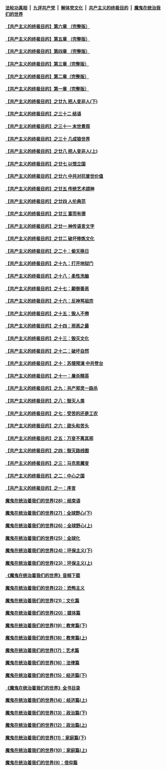 ####  [法轮功真相](../../../../basic/blob/master/README.md?t=09242313) &nbsp;|&nbsp; [九评共产党](../../../../9ping.md/blob/master/README.md?t=09242313) &nbsp;|&nbsp; [解体党文化](../../../../jtdwh.md/blob/master/README.md?t=09242313)  &nbsp;|&nbsp; [共产主义的终极目的](../../../../gczydzjmd.md/blob/master/README.md?t=09242313) &nbsp;|&nbsp; [魔鬼在统治我们的世界](../../../../mgztzwmdsj.md/blob/master/README.md?t=09242313) 

#### [【共产主义的终极目的】第六章 （完整版）](../pages/nsc422/n11428913.md?t=09242313) 

#### [【共产主义的终极目的】第五章 （完整版）](../pages/nsc422/n11428912.md?t=09242313) 

#### [【共产主义的终极目的】第四章 （完整版）](../pages/nsc422/n11428907.md?t=09242313) 

#### [【共产主义的终极目的】第三章（完整版）](../pages/nsc422/n11428848.md?t=09242313) 

#### [【共产主义的终极目的】第二章（完整版）](../pages/nsc422/n11428831.md?t=09242313) 

#### [【共产主义的终极目的】第一章（完整版）](../pages/nsc422/n11417651.md?t=09242313) 

#### [【共产主义的终极目的】之廿九 把人变非人(下)](../pages/nsc422/n11344140.md?t=09242313) 

#### [【共产主义的终极目的】之三十二 结语](../pages/nsc422/n11360535.md?t=09242313) 

#### [【共产主义的终极目的】之三十一 末世景观](../pages/nsc422/n11351129.md?t=09242313) 

#### [【共产主义的终极目的】之三十 几成狼世界](../pages/nsc422/n11348280.md?t=09242313) 

#### [【共产主义的终极目的】之廿八 把人变非人(上)](../pages/nsc422/n11340492.md?t=09242313) 

#### [【共产主义的终极目的】之廿七 以恨立国](../pages/nsc422/n11336944.md?t=09242313) 

#### [【共产主义的终极目的】之廿六 中共对抗普世价值](../pages/nsc422/n11324785.md?t=09242313) 

#### [【共产主义的终极目的】之廿五 传统艺术颂神](../pages/nsc422/n11296396.md?t=09242313) 

#### [【共产主义的终极目的】之廿四 人伦典范](../pages/nsc422/n11296397.md?t=09242313) 

#### [【共产主义的终极目的】之廿三 富而有德](../pages/nsc422/n11283598.md?t=09242313) 

#### [【共产主义的终极目的】之廿一 神传语言文字](../pages/nsc422/n11263265.md?t=09242313) 

#### [【共产主义的终极目的】之廿二 破坏修炼文化](../pages/nsc422/n11245728.md?t=09242313) 

#### [【共产主义的终极目的】之二十：偷天换日](../pages/nsc422/n11238846.md?t=09242313) 

#### [【共产主义的终极目的】之十九：打开地狱门](../pages/nsc422/n11206376.md?t=09242313) 

#### [【共产主义的终极目的】之十八：柔性洗脑](../pages/nsc422/n11199994.md?t=09242313) 

#### [【共产主义的终极目的】之十七：颠倒善恶](../pages/nsc422/n11179782.md?t=09242313) 

#### [【共产主义的终极目的】之十六：反神骂祖宗](../pages/nsc422/n11166798.md?t=09242313) 

#### [【共产主义的终极目的】之十五：毁人不倦](../pages/nsc422/n11166792.md?t=09242313) 

#### [【共产主义的终极目的】之十四：邪恶之最](../pages/nsc422/n11150249.md?t=09242313) 

#### [【共产主义的终极目的】之十三：毁灭文化](../pages/nsc422/n11135227.md?t=09242313) 

#### [【共产主义的终极目的】之十二：破坏自然](../pages/nsc422/n11135214.md?t=09242313) 

#### [【共产主义的终极目的】之十：苏俄预演 中共登台](../pages/nsc422/n11118424.md?t=09242313) 

#### [【共产主义的终极目的】之十一：屠杀精英](../pages/nsc422/n11118442.md?t=09242313) 

#### [【共产主义的终极目的】之九：共产邪灵一路杀](../pages/nsc422/n11114139.md?t=09242313) 

#### [【共产主义的终极目的】之八：毁灭人类](../pages/nsc422/n11108503.md?t=09242313) 

#### [【共产主义的终极目的】之七：受苦的还是工农](../pages/nsc422/n11101809.md?t=09242313) 

#### [【共产主义的终极目的】之六：甜头和苦头](../pages/nsc422/n11096971.md?t=09242313) 

#### [【共产主义的终极目的】之五：万变不离其邪](../pages/nsc422/n11091285.md?t=09242313) 

#### [【共产主义的终极目的】之四：毁灭路线图](../pages/nsc422/n11086284.md?t=09242313) 

#### [【共产主义的终极目的】之三：马克思魔变](../pages/nsc422/n11061941.md?t=09242313) 

#### [【共产主义的终极目的】之二：中心之国](../pages/nsc422/n11047728.md?t=09242313) 

#### [【共产主义的终极目的】之一：序言](../pages/nsc422/n11086077.md?t=09242313) 

#### [魔鬼在统治着我们的世界(28)：结束语](../pages/nsc422/n10936246.md?t=09242313) 

#### [魔鬼在统治着我们的世界(27)：全球野心(下)](../pages/nsc422/n10928319.md?t=09242313) 

#### [魔鬼在统治着我们的世界(26)：全球野心(上)](../pages/nsc422/n10900318.md?t=09242313) 

#### [魔鬼在统治着我们的世界(25)：全球化](../pages/nsc422/n10788205.md?t=09242313) 

#### [魔鬼在统治着我们的世界(24)：环保主义(下)](../pages/nsc422/n10695307.md?t=09242313) 

#### [魔鬼在统治着我们的世界(23)：环保主义(上)](../pages/nsc422/n10688613.md?t=09242313) 

#### [《魔鬼在统治着我们的世界》音频下载](../pages/nsc422/n10635553.md?t=09242313) 

#### [魔鬼在统治着我们的世界(22)：恐怖主义](../pages/nsc422/n10614727.md?t=09242313) 

#### [魔鬼在统治着我们的世界(21)：文化篇](../pages/nsc422/n10597706.md?t=09242313) 

#### [魔鬼在统治着我们的世界(20)：媒体篇](../pages/nsc422/n10586579.md?t=09242313) 

#### [魔鬼在统治着我们的世界(19)：教育篇(下)](../pages/nsc422/n10564808.md?t=09242313) 

#### [魔鬼在统治着我们的世界(18)：教育篇(上)](../pages/nsc422/n10526970.md?t=09242313) 

#### [魔鬼在统治着我们的世界(17)：艺术篇](../pages/nsc422/n10499093.md?t=09242313) 

#### [魔鬼在统治着我们的世界(16)：法律篇](../pages/nsc422/n10485969.md?t=09242313) 

#### [魔鬼在统治着我们的世界(15)：经济篇(下)](../pages/nsc422/n10469975.md?t=09242313) 

#### [《魔鬼在统治着我们的世界》全书目录](../pages/nsc422/n10464261.md?t=09242313) 

#### [魔鬼在统治着我们的世界(14)：经济篇(上)](../pages/nsc422/n10457370.md?t=09242313) 

#### [魔鬼在统治着我们的世界(13)：政治篇(下)](../pages/nsc422/n10448270.md?t=09242313) 

#### [魔鬼在统治着我们的世界(12)：政治篇(上)](../pages/nsc422/n10444576.md?t=09242313) 

#### [魔鬼在统治着我们的世界(11)：家庭篇(下)](../pages/nsc422/n10440961.md?t=09242313) 

#### [魔鬼在统治着我们的世界(10)：家庭篇(上)](../pages/nsc422/n10435448.md?t=09242313) 

#### [魔鬼在统治着我们的世界(9)：信仰篇](../pages/nsc422/n10432159.md?t=09242313) 

